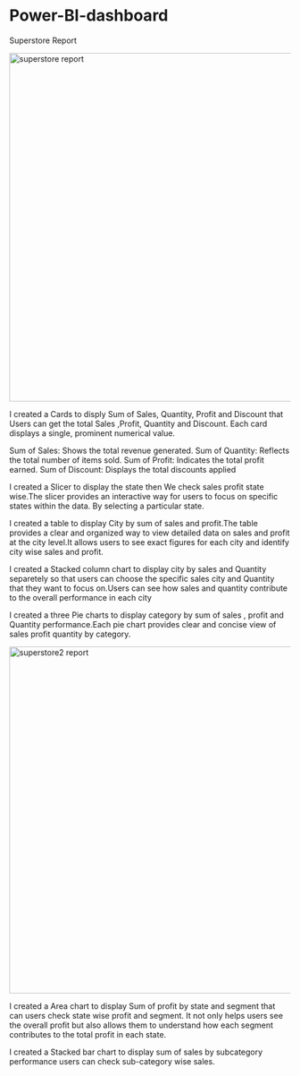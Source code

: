 # Power-BI-dashboard
Superstore Report

<img width="623" alt="superstore report" src="https://github.com/user-attachments/assets/276deba4-84fe-4c22-af01-128b5b0388b7">

I created a Cards to disply Sum of Sales, Quantity, Profit and Discount that Users can get the total Sales ,Profit, Quantity and Discount.
Each card displays a single, prominent numerical value.

Sum of Sales: Shows the total revenue generated.
Sum of Quantity: Reflects the total number of items sold.
Sum of Profit: Indicates the total profit earned.
Sum of Discount: Displays the total discounts applied

I created a Slicer to display the state then We check sales profit state wise.The slicer provides an interactive way for users to focus on specific states within the data. By selecting a particular state.

I created a table to display City by sum of sales and profit.The table provides a clear and organized way to view detailed data on sales and profit at the city level.It allows users to see exact figures for each city and identify city wise sales and profit. 

I created a Stacked column chart to display city by sales and Quantity separetely so that users can choose the specific sales city and Quantity that they want to focus on.Users can see how sales and quantity contribute to the overall performance in each city

I created a three Pie charts to display category by sum of sales , profit and Quantity performance.Each pie chart provides clear and concise view of sales profit quantity by category.

<img width="620" alt="superstore2 report" src="https://github.com/user-attachments/assets/051b70ad-a7d5-41f6-bf16-0d61a314b1fc">

I created a Area chart to display Sum of profit by state and segment that can users check state wise profit and segment. It not only helps users see the overall profit but also allows them to understand how each segment contributes to the total profit in each state.

I created a Stacked bar chart to display sum of sales by subcategory performance users can check sub-category wise sales.




